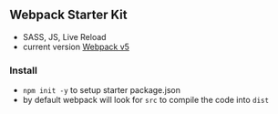 ## Webpack Starter Kit

- SASS, JS, Live Reload
- current version [Webpack v5](https://webpack.js.org/concepts/)


### Install

- `npm init -y` to setup starter package.json
- by default webpack will look for `src` to compile the code into `dist`
